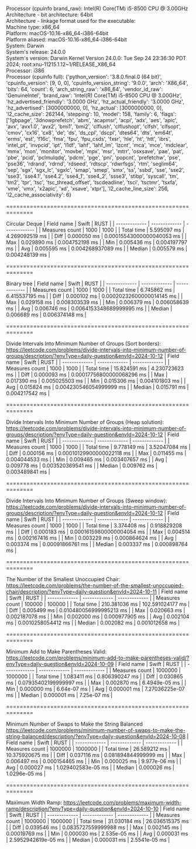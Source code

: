 Processor (cpuinfo brand_raw): Intel(R) Core(TM) i5-8500 CPU @ 3.00GHz\
Architecture - bit architecture: 64bit\
Architecture - linkage format used for the executable: \
Machine type: x86_64\
Platform: macOS-10.16-x86_64-i386-64bit\
Platform aliased: macOS-10.16-x86_64-i386-64bit\
System: Darwin\
System's release: 24.0.0\
System's version: Darwin Kernel Version 24.0.0: Tue Sep 24 23:36:30 PDT 2024; root:xnu-11215.1.12~1/RELEASE_X86_64\
Processor: i386\
Processor (cpuinfo full): {'python_version': '3.8.0.final.0 (64 bit)', 'cpuinfo_version': [9, 0, 0], 'cpuinfo_version_string': '9.0.0', 'arch': 'X86_64', 'bits': 64, 'count': 6, 'arch_string_raw': 'x86_64', 'vendor_id_raw': 'GenuineIntel', 'brand_raw': 'Intel(R) Core(TM) i5-8500 CPU @ 3.00GHz', 'hz_advertised_friendly': '3.0000 GHz', 'hz_actual_friendly': '3.0000 GHz', 'hz_advertised': [3000000000, 0], 'hz_actual': [3000000000, 0], 'l2_cache_size': 262144, 'stepping': 10, 'model': 158, 'family': 6, 'flags': ['1gbpage', '3dnowprefetch', 'abm', 'acapmsr', 'acpi', 'adx', 'aes', 'apic', 'avx', 'avx1.0', 'avx2', 'bmi1', 'bmi2', 'clflush', 'clflushopt', 'clfsh', 'clfsopt', 'cmov', 'cx16', 'cx8', 'de', 'ds', 'ds_cpl', 'dscpl', 'dtes64', 'dts', 'em64t', 'erms', 'est', 'f16c', 'fma', 'fpu', 'fpu_csds', 'fxsr', 'hle', 'ht', 'htt', 'ibrs', 'intel_pt', 'invpcid', 'ipt', 'l1df', 'lahf', 'lahf_lm', 'lzcnt', 'mca', 'mce', 'mdclear', 'mmx', 'mon', 'monitor', 'movbe', 'mpx', 'msr', 'mtrr', 'osxsave', 'pae', 'pat', 'pbe', 'pcid', 'pclmulqdq', 'pdcm', 'pge', 'pni', 'popcnt', 'prefetchw', 'pse', 'pse36', 'rdrand', 'rdrnd', 'rdseed', 'rdtscp', 'rdwrfsgs', 'rtm', 'seglim64', 'sep', 'sgx', 'sgx_lc', 'sgxlc', 'smap', 'smep', 'smx', 'ss', 'ssbd', 'sse', 'sse2', 'sse3', 'sse4.1', 'sse4.2', 'sse4_1', 'sse4_2', 'ssse3', 'stibp', 'syscall', 'tm', 'tm2', 'tpr', 'tsc', 'tsc_thread_offset', 'tscdeadline', 'tsci', 'tsctmr', 'tsxfa', 'vme', 'vmx', 'x2apic', 'xd', 'xsave', 'xtpr'], 'l2_cache_line_size': 256, 'l2_cache_associativity': 6}

==============================================================

Circular Deque
| Field name  | Swift          | RUST         |
| ------------- | ------------- | ------------- |
| Measures count      | 1000 | 1000 |
| Total time      | 5.595097 ms  | 4.269092519 ms  |
| Diff | 0.000050 ms  | 0.00015543000000040053 ms  |
| Max | 0.029890 ms  | 0.004752198 ms  |
| Min | 0.005436 ms  | 0.004197797 ms  |
| Avg | 0.005595 ms  | 0.004268937089 ms  |
| Median | 0.005579 ms  | 0.004248139 ms  |
    
==============================================================

Binary tree
| Field name  | Swift          | RUST         |
| ------------- | ------------- | ------------- |
| Measures count      | 1000 | 1000 |
| Total time      | 6.745862 ms  | 6.415537195 ms  |
| Diff | 0.000102 ms  | 0.00020232600000014145 ms  |
| Max | 0.029158 ms  | 0.008303539 ms  |
| Min | 0.006379 ms  | 0.006058639 ms  |
| Avg | 0.006746 ms  | 0.0064153348689999995 ms  |
| Median | 0.006689 ms  | 0.006374148 ms  |
    
==============================================================

Divide Intervals Into Minimum Number of Groups (Sort borders): https://leetcode.com/problems/divide-intervals-into-minimum-number-of-groups/description/?envType=daily-question&envId=2024-10-12
| Field name  | Swift          | RUST         |
| ------------- | ------------- | ------------- |
| Measures count      | 1000 | 1000 |
| Total time      | 15.824591 ms  | 4.230723623 ms  |
| Diff | 0.000093 ms  | 0.00017756800000068296 ms  |
| Max | 0.017390 ms  | 0.005025503 ms  |
| Min | 0.015306 ms  | 0.004101803 ms  |
| Avg | 0.015824 ms  | 0.004230546054999999 ms  |
| Median | 0.015791 ms  | 0.004217542 ms  |
    
==============================================================

Divide Intervals Into Minimum Number of Groups (Heap solution): https://leetcode.com/problems/divide-intervals-into-minimum-number-of-groups/description/?envType=daily-question&envId=2024-10-12
| Field name  | Swift          | RUST         |
| ------------- | ------------- | ------------- |
| Measures count      | 1000 | 1000 |
| Total time      | 9.778149 ms  | 3.52047084 ms  |
| Diff | 0.000156 ms  | 0.00010129900000022118 ms  |
| Max | 0.011455 ms  | 0.004044533 ms  |
| Min | 0.009465 ms  | 0.003407657 ms  |
| Avg | 0.009778 ms  | 0.003520369541 ms  |
| Median | 0.009762 ms  | 0.003489841 ms  |
    
==============================================================

Divide Intervals Into Minimum Number of Groups (Sweep window): https://leetcode.com/problems/divide-intervals-into-minimum-number-of-groups/description/?envType=daily-question&envId=2024-10-12
| Field name  | Swift          | RUST         |
| ------------- | ------------- | ------------- |
| Measures count      | 1000 | 1000 |
| Total time      | 3.374408 ms  | 0.918829208 ms  |
| Diff | 0.000183 ms  | 0.00016159800000004054 ms  |
| Max | 0.004514 ms  | 0.002167416 ms  |
| Min | 0.003229 ms  | 0.000864624 ms  |
| Avg | 0.003374 ms  | 0.00091866761 ms  |
| Median | 0.003337 ms  | 0.000898764 ms  |
    
==============================================================

The Number of the Smallest Unoccupied Chair: https://leetcode.com/problems/the-number-of-the-smallest-unoccupied-chair/description/?envType=daily-question&envId=2024-10-11
| Field name  | Swift          | RUST         |
| ------------- | ------------- | ------------- |
| Measures count      | 100000 | 100000 |
| Total time      | 210.381036 ms  | 102.591024177 ms  |
| Diff | 0.005499 ms  | 0.010480056999995213 ms  |
| Max | 0.020663 ms  | 0.002187078 ms  |
| Min | 0.002000 ms  | 0.000977905 ms  |
| Avg | 0.002104 ms  | 0.0010258054412 ms  |
| Median | 0.002082 ms  | 0.001012658 ms  |
    
==============================================================

Minimum Add to Make Parentheses Valid: https://leetcode.com/problems/minimum-add-to-make-parentheses-valid/?envType=daily-question&envId=2024-10-09
| Field name  | Swift          | RUST         |
| ------------- | ------------- | ------------- |
| Measures count      | 1000000 | 1000000 |
| Total time      | 1.083411 ms  | 0.806390247 ms  |
| Diff | 0.030865 ms  | 0.07935402199999997 ms  |
| Max | 0.002870 ms  | 6.4949e-05 ms  |
| Min | 0.000000 ms  | 6.64e-07 ms  |
| Avg | 0.000001 ms  | 7.27036225e-07 ms  |
| Median | 0.000001 ms  | 7.25e-07 ms  |
    
==============================================================

Minimum Number of Swaps to Make the String Balanced https://leetcode.com/problems/minimum-number-of-swaps-to-make-the-string-balanced/description/?envType=daily-question&envId=2024-10-08
| Field name  | Swift          | RUST         |
| ------------- | ------------- | ------------- |
| Measures count      | 1000000 | 1000000 |
| Total time      | 26.589212 ms  | 10.375920675 ms  |
| Diff | 0.037116 ms  | 0.081894844999999 ms  |
| Max | 0.006497 ms  | 0.000154465 ms  |
| Min | 0.000025 ms  | 9.977e-06 ms  |
| Avg | 0.000027 ms  | 1.029402583e-05 ms  |
| Median | 0.000026 ms  | 1.0296e-05 ms  |
    
==============================================================

Maximum Width Ramp: https://leetcode.com/problems/maximum-width-ramp/description/?envType=daily-question&envId=2024-10-10
| Field name  | Swift          | RUST         |
| ------------- | ------------- | ------------- |
| Measures count      | 1000000 | 1000000 |
| Total time      | 31.030184 ms  | 26.036515375 ms  |
| Diff | 0.039546 ms  | 0.0835727559999988 ms  |
| Max | 0.002145 ms  | 0.00019769 ms  |
| Min | 0.000030 ms  | 2.535e-05 ms  |
| Avg | 0.000031 ms  | 2.5952942619e-05 ms  |
| Median | 0.000031 ms  | 2.5541e-05 ms  |
    

